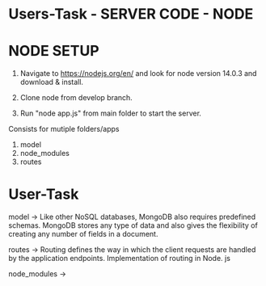 # Users-Task - SERVER CODE - NODE

# NODE SETUP

1. Navigate to  https://nodejs.org/en/ and look for node version 14.0.3 and download & install.

2. Clone node from develop branch.

3. Run "node app.js" from main folder to start the server.

Consists for mutiple folders/apps
1. model
2. node_modules
3. routes

# User-Task

model -> Like other NoSQL databases, MongoDB also requires predefined schemas. MongoDB stores any type of data and also gives the flexibility of creating any number of fields in a document.

routes -> Routing defines the way in which the client requests are handled by the application endpoints. Implementation of routing in Node. js

node_modules -> 

